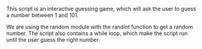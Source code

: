 This script is an interactive guessing game, which will ask the user to guess a number between 1 and 101.

We are using the random module with the randint function to get a random number. 
The script also contains a while loop, which make the script run until the user guess the right number.